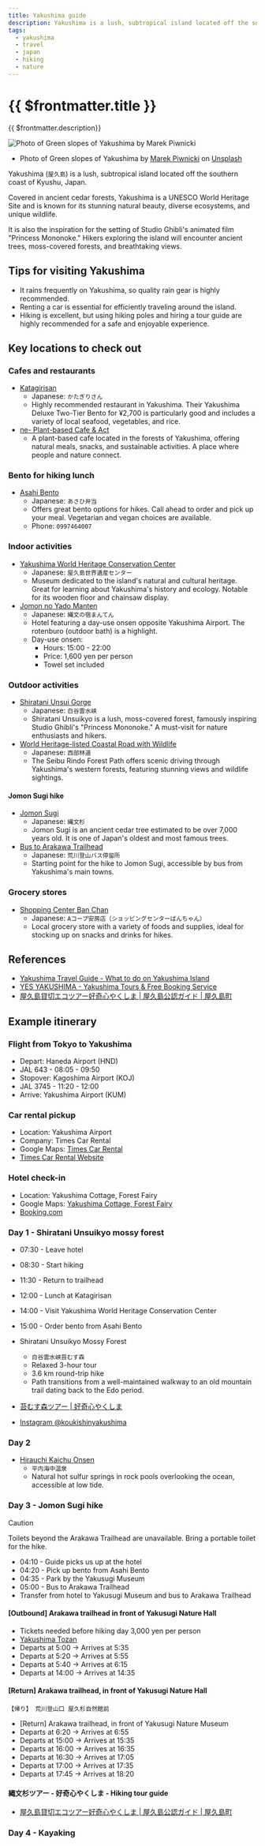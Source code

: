 ```yaml
---
title: Yakushima guide
description: Yakushima is a lush, subtropical island located off the southern coast of Kyushu, Japan. Covered in ancient cedar forests, Yakushima is a UNESCO World Heritage site and is known for its stunning natural beauty, diverse ecosystems, and unique wildlife.
tags:
  - yakushima
  - travel
  - japan
  - hiking
  - nature
---
```


# {{ $frontmatter.title }}

{{ $frontmatter.description}}

![Photo of Green slopes of Yakushima by Marek Piwnicki](https://images.unsplash.com/flagged/photo-1579554712569-f5552b2a41da?q=80&w=2428&auto=format&fit=crop&ixlib=rb-4.0.3&ixid=M3wxMjA3fDB8MHxwaG90by1wYWdlfHx8fGVufDB8fHx8fA%3D%3D)
* Photo of Green slopes of Yakushima by [Marek Piwnicki](https://unsplash.com/@marekpiwnicki) on [Unsplash](https://unsplash.com/photos/green-mountains-under-white-clouds-during-daytime-QWBEG4dXpcs)


Yakushima (`屋久島`) is a lush, subtropical island located off the southern coast of Kyushu, Japan.

Covered in ancient cedar forests, Yakushima is a UNESCO World Heritage Site and is known for its stunning natural beauty, diverse ecosystems, and unique wildlife.

It is also the inspiration for the setting of Studio Ghibli's animated film "Princess Mononoke." Hikers exploring the island will encounter ancient trees, moss-covered forests, and breathtaking views.


## Tips for visiting Yakushima

* It rains frequently on Yakushima, so quality rain gear is highly recommended.
* Renting a car is essential for efficiently traveling around the island.
* Hiking is excellent, but using hiking poles and hiring a tour guide are highly recommended for a safe and enjoyable experience.


## Key locations to check out


### Cafes and restaurants

* [Katagirisan](https://maps.app.goo.gl/fQiZwDPrqSGUiPhLA)
  * Japanese: `かたぎりさん`
  * Highly recommended restaurant in Yakushima. Their Yakushima Deluxe Two-Tier Bento for ¥2,700 is particularly good and includes a variety of local seafood, vegetables, and rice.
* [ne- Plant-based Cafe & Act](https://maps.app.goo.gl/XToBR9pJqYpHR6RNA?g_st=in)
  * A plant-based cafe located in the forests of Yakushima, offering natural meals, snacks, and sustainable activities. A place where people and nature connect.


### Bento for hiking lunch

* [Asahi Bento](https://maps.app.goo.gl/zmpv4UCkuuhqPGYg6?g_st=in)
  * Japanese: `あさひ弁当`
  * Offers great bento options for hikes. Call ahead to order and pick up your meal. Vegetarian and vegan choices are available.
  * Phone: `0997464007`


### Indoor activities

* [Yakushima World Heritage Conservation Center](https://maps.app.goo.gl/P1JLDYYC2kFBQFHa9)
  * Japanese: `屋久島世界遺産センター`
  * Museum dedicated to the island's natural and cultural heritage. Great for learning about Yakushima's history and ecology. Notable for its wooden floor and chainsaw display.
* [Jomon no Yado Manten](https://maps.app.goo.gl/RcGRVikFdK5vHYCk8?g_st=in)
  * Japanese: `縄文の宿まんてん`
  * Hotel featuring a day-use onsen opposite Yakushima Airport. The rotenburo (outdoor bath) is a highlight.
  * Day-use onsen:
    * Hours: 15:00 - 22:00
    * Price: 1,600 yen per person
    * Towel set included


### Outdoor activities

* [Shiratani Unsui Gorge](https://maps.app.goo.gl/k9pWsCxSdryeX31N6?g_st=in)
  * Japanese: `白谷雲水峡`
  * Shiratani Unsuikyo is a lush, moss-covered forest, famously inspiring Studio Ghibli's "Princess Mononoke." A must-visit for nature enthusiasts and hikers.
* [World Heritage-listed Coastal Road with Wildlife](https://maps.app.goo.gl/EswnXbsKE7MmKuLM9?g_st=in)
  * Japanese: `西部林道`
  * The Seibu Rindo Forest Path offers scenic driving through Yakushima's western forests, featuring stunning views and wildlife sightings.


#### Jomon Sugi hike

* [Jomon Sugi](https://maps.app.goo.gl/RwBr2ne4m7zWrc7f9?g_st=in)
  * Japanese: `縄文杉`
  * Jomon Sugi is an ancient cedar tree estimated to be over 7,000 years old. It is one of Japan's oldest and most famous trees.
* [Bus to Arakawa Trailhead](https://maps.app.goo.gl/z5mzMdYGWmo5y4TH6?g_st=in)
  * Japanese: `荒川登山バス停留所`
  * Starting point for the hike to Jomon Sugi, accessible by bus from Yakushima's main towns.


### Grocery stores

* [Shopping Center Ban Chan](https://maps.app.goo.gl/fmXcu2tSJxhMweaC6)
  * Japanese: `Aコープ安房店（ショッピングセンターばんちゃん）`
  * Local grocery store with a variety of foods and supplies, ideal for stocking up on snacks and drinks for hikes.


## References

* [Yakushima Travel Guide - What to do on Yakushima Island](https://www.japan-guide.com/e/e4650.html)
* [YES YAKUSHIMA - Yakushima Tours & Free Booking Service](https://yesyakushima.com/)
* [屋久島貸切エコツアー好奇心やくしま | 屋久島公認ガイド | 屋久島町](https://www.koukishin8940.com/)


## Example itinerary


### Flight from Tokyo to Yakushima

* Depart: Haneda Airport (HND)
* JAL 643 - 08:05 - 09:50
* Stopover: Kagoshima Airport (KOJ)
* JAL 3745 - 11:20 - 12:00
* Arrive: Yakushima Airport (KUM)


### Car rental pickup

* Location: Yakushima Airport
* Company: Times Car Rental
* Google Maps: [Times Car Rental](https://maps.app.goo.gl/a5dGccP3Dn1PXbtMA)
* [Times Car Rental Website](https://rental.timescar.jp/kagoshima/shop/4611/?layout=0&btn=0)


### Hotel check-in

* Location: Yakushima Cottage, Forest Fairy
* Google Maps: [Yakushima Cottage, Forest Fairy](https://maps.app.goo.gl/dBqmDxxg4t6gMzvh7)
* [Booking.com](https://www.booking.com/Share-CpEumG)


### Day 1 - Shiratani Unsuikyo mossy forest

* 07:30 - Leave hotel
* 08:30 - Start hiking
* 11:30 - Return to trailhead
* 12:00 - Lunch at Katagirisan
* 14:00 - Visit Yakushima World Heritage Conservation Center
* 15:00 - Order bento from Asahi Bento

* Shiratani Unsuikyo Mossy Forest
  * `白谷雲水峡苔むす森`
  * Relaxed 3-hour tour
  * 3.6 km round-trip hike
  * Path transitions from a well-maintained walkway to an old mountain trail dating back to the Edo period.
* [苔むす森ツアー | 好奇心やくしま](https://www.koukishin8940.com/%E8%8B%94%E3%82%80%E3%81%99%E6%A3%AE%E3%83%84%E3%82%A2%E3%83%BC)
* [Instagram @koukishinyakushima](https://www.instagram.com/koukishinyakushima)


### Day 2

* [Hirauchi Kaichu Onsen](https://maps.app.goo.gl/SqV8bqnJsANCxD2N8)
  * `平内海中温泉`
  * Natural hot sulfur springs in rock pools overlooking the ocean, accessible at low tide.


### Day 3 - Jomon Sugi hike

> [!CAUTION]
> Toilets beyond the Arakawa Trailhead are unavailable. Bring a portable toilet for the hike.

* 04:10 - Guide picks us up at the hotel
* 04:20 - Pick up bento from Asahi Bento
* 04:35 - Park by the Yakusugi Museum
* 05:00 - Bus to Arakawa Trailhead
* Transfer from hotel to Yakusugi Museum and bus to Arakawa Trailhead


#### [Outbound] Arakawa trailhead in front of Yakusugi Nature Hall

* Tickets needed before hiking day 3,000 yen per person
* [Yakushima Tozan](http://yakushima-tozan.com/bus/)
* Departs at 5:00 → Arrives at 5:35
* Departs at 5:20 → Arrives at 5:55
* Departs at 5:40 → Arrives at 6:15
* Departs at 14:00 → Arrives at 14:35


#### [Return] Arakawa trailhead, in front of Yakusugi Nature Hall

`【帰り】 荒川登山口 屋久杉自然館前`

* [Return] Arakawa trailhead, in front of Yakusugi Nature Museum
* Departs at 6:20 → Arrives at 6:55
* Departs at 15:00 → Arrives at 15:35
* Departs at 16:00 → Arrives at 16:35
* Departs at 16:30 → Arrives at 17:05
* Departs at 17:00 → Arrives at 17:35
* Departs at 17:45 → Arrives at 18:20


#### 縄文杉ツアー - 好奇心やくしま - Hiking tour guide

* [屋久島貸切エコツアー好奇心やくしま | 屋久島公認ガイド | 屋久島町](https://www.koukishin8940.com/)


### Day 4 - Kayaking
